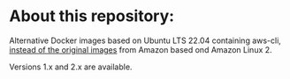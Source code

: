 # About this repository:

Alternative Docker images based on Ubuntu LTS 22.04 containing aws-cli, [instead of the original images](https://hub.docker.com/r/amazon/aws-cli/tags) from Amazon based ond Amazon Linux 2.

Versions 1.x and 2.x are available.

